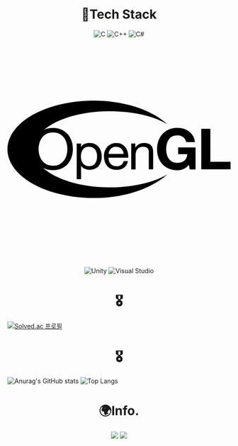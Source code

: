 

#
<div align="center">
 
# 🚩Tech Stack
![C](https://img.shields.io/badge/c-%2300599C.svg?style=for-the-badge&logo=c&logoColor=white)
![C++](https://img.shields.io/badge/c++-%2300599C.svg?style=for-the-badge&logo=c%2B%2B&logoColor=white)
![C#](https://img.shields.io/badge/c%23-%23239120.svg?style=for-the-badge&logo=c-sharp&logoColor=white)
<svg role="img" viewBox="0 0 24 24" xmlns="http://www.w3.org/2000/svg"><title>OpenGL</title><path d="M7.921 11.382v.376h.009a.696.696 0 0 1 .362-.336c.165-.07.346-.105.543-.105.219 0 .411.039.574.118.163.079.298.185.406.319a1.4 1.4 0 0 1 .244.464c.055.175.082.361.082.558 0 .197-.027.383-.08.558a1.325 1.325 0 0 1-.241.459 1.126 1.126 0 0 1-.406.308 1.345 1.345 0 0 1-.568.113 1.457 1.457 0 0 1-.488-.091.984.984 0 0 1-.239-.132.722.722 0 0 1-.189-.207h-.009v1.432H7.45v-3.835h.471zm1.671.986a1.01 1.01 0 0 0-.159-.33.78.78 0 0 0-.274-.231.849.849 0 0 0-.392-.086c-.157 0-.29.03-.4.091a.783.783 0 0 0-.268.239.992.992 0 0 0-.151.335 1.577 1.577 0 0 0 .003.775.966.966 0 0 0 .156.335.785.785 0 0 0 .276.233c.113.059.25.088.411.088.161 0 .295-.03.402-.091a.744.744 0 0 0 .26-.241c.066-.1.113-.214.142-.343.029-.129.044-.261.044-.397a1.343 1.343 0 0 0-.05-.377zm2.951 1.611c-.213.157-.48.236-.803.236a1.5 1.5 0 0 1-.591-.107 1.17 1.17 0 0 1-.421-.301 1.272 1.272 0 0 1-.256-.461 2.157 2.157 0 0 1-.096-.585c0-.211.033-.404.099-.579.066-.175.159-.327.278-.456a1.25 1.25 0 0 1 .424-.3c.163-.072.342-.107.537-.107.253 0 .463.051.63.153.167.102.301.232.402.39.101.158.171.33.209.516.039.186.054.364.047.532h-2.127c-.004.121.011.237.044.345a.779.779 0 0 0 .159.289.778.778 0 0 0 .28.201c.113.05.247.075.401.075a.826.826 0 0 0 .486-.134.654.654 0 0 0 .25-.408h.462c-.064.31-.201.544-.414.701zm-.114-1.78a.792.792 0 0 0-.743-.477.827.827 0 0 0-.326.062.737.737 0 0 0-.249.169.81.81 0 0 0-.164.249.926.926 0 0 0-.071.302h1.628a.93.93 0 0 0-.075-.305zm1.327-.817v.44h.009c.195-.337.504-.505.928-.505.188 0 .344.025.469.075.125.05.226.12.304.21.077.09.132.196.163.32s.047.261.047.411v1.827h-.471v-1.879a.546.546 0 0 0-.154-.408.582.582 0 0 0-.424-.15.978.978 0 0 0-.372.065.696.696 0 0 0-.262.183.785.785 0 0 0-.157.276 1.096 1.096 0 0 0-.052.346v1.568h-.471v-2.777h.443zm5.174 2.747a1.67 1.67 0 0 1-.644.131c-.342 0-.649-.058-.922-.174a1.976 1.976 0 0 1-.691-.48 2.112 2.112 0 0 1-.431-.719c-.1-.275-.15-.572-.15-.89 0-.326.05-.629.15-.909.1-.279.243-.523.43-.731.187-.208.417-.371.69-.49a2.3 2.3 0 0 1 .922-.177c.229 0 .451.034.665.101.215.068.408.167.581.297a1.6 1.6 0 0 1 .634 1.144h-.937c-.058-.244-.171-.427-.338-.55a1 1 0 0 0-.606-.183c-.221 0-.408.042-.563.125s-.279.196-.375.337a1.444 1.444 0 0 0-.209.48 2.327 2.327 0 0 0 0 1.092c.044.173.114.329.21.468.096.139.221.25.375.333.154.084.342.125.563.125.325 0 .577-.08.754-.241.177-.16.281-.393.31-.698h-.987v-.717h1.872v2.358h-.623l-.1-.495a1.44 1.44 0 0 1-.58.463zM21.825 9.8v3.55H24v.809h-3.154V9.8h.979zM3.801 13.98c.053.03.107.059.164.085.267.124.578.186.933.186.355 0 .666-.062.933-.186s.491-.292.67-.503c.179-.211.314-.454.404-.728.09-.274.135-.56.135-.856 0-.297-.045-.582-.135-.856a2.135 2.135 0 0 0-.404-.728 1.966 1.966 0 0 0-.67-.506 2.17 2.17 0 0 0-.933-.189c-.355 0-.666.063-.933.189l-.03.015c1.425-1.199 4.034-2.001 7.017-2.001 2.512 0 4.765.516 6.263 1.412-1.635-1.501-4.566-2.555-7.918-2.556C4.162 6.757 0 9.103 0 11.999c0 2.895 4.161 5.243 9.294 5.244 3.338.001 6.262-1.051 7.901-2.541-1.498.89-3.741 1.397-6.244 1.397-3.078-.001-5.759-.856-7.15-2.119zm.395-3.638c.196-.104.43-.156.702-.156.272 0 .506.052.702.156.196.104.357.241.483.412.125.171.217.363.276.577a2.43 2.43 0 0 1 0 1.3c-.059.214-.15.406-.276.576a1.393 1.393 0 0 1-.483.412c-.197.104-.43.155-.702.155a1.49 1.49 0 0 1-.702-.155 1.402 1.402 0 0 1-.483-.412 1.765 1.765 0 0 1-.276-.576 2.43 2.43 0 0 1 0-1.3 1.74 1.74 0 0 1 .276-.577c.125-.171.286-.308.483-.412z"/></svg>

![Unity](https://img.shields.io/badge/unity-%23000000.svg?style=for-the-badge&logo=unity&logoColor=white)
![Visual Studio](https://img.shields.io/badge/Visual%20Studio-5C2D91.svg?style=for-the-badge&logo=visual-studio&logoColor=white)
  
</div>

<div align="center">
 
# 🎖️
 
 </div>
 
[![Solved.ac
프로필](http://mazassumnida.wtf/api/v2/generate_badge?boj=haeseong22)](https://solved.ac/haeseong22)

<div align="center">
 
# 🎖️
 
 </div>

![Anurag's GitHub stats](https://github-readme-stats.vercel.app/api?username=JeonSeaStar&show_icons=true&theme=white)
![Top Langs](https://github-readme-stats.vercel.app/api/top-langs/?username=JeonSeaStar&layout=white)

<div align="center">
 
# 🌍Info.
<a href="https://velog.io/@haeseong22" target="_blank"><img src="https://img.shields.io/badge/velog-20C997?style=flat-square&logo=Velog&logoColor=white"/></a>
<a href="https://www.youtube.com/channel/UCGkNysQAW3zRVXq1NwyeHsA" target="_blank"><img src="https://img.shields.io/badge/Youtube-FF0000?style=flat-square&logo=Youtube&logoColor=white"/></a>
  
</div>

<!--
**JeonSeaStar/JeonSeaStar** is a ✨ _special_ ✨ repository because its `README.md` (this file) appears on your GitHub profile.

Here are some ideas to get you started:

- 🔭 I’m currently working on ...
- 🌱 I’m currently learning ...
- 👯 I’m looking to collaborate on ...
- 🤔 I’m looking for help with ...
- 💬 Ask me about ...
- 📫 How to reach me: ...
- 😄 Pronouns: ...
- ⚡ Fun fact: ...
-->
